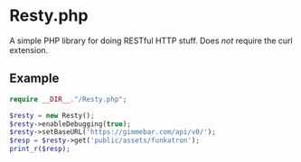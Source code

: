 # Resty.php

A simple PHP library for doing RESTful HTTP stuff. Does *not* require the curl extension.

## Example

```php
require __DIR__."/Resty.php";

$resty = new Resty();
$resty->enableDebugging(true);
$resty->setBaseURL('https://gimmebar.com/api/v0/');
$resp = $resty->get('public/assets/funkatron');
print_r($resp);
```